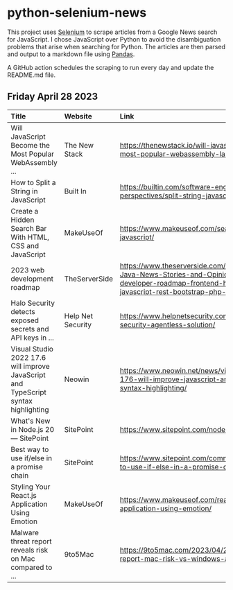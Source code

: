 # python-selenium-news

This project uses [Selenium](https://www.seleniumhq.org/) to scrape articles from a Google News search for JavaScript.
I chose JavaScript over Python to avoid the disambiguation problems that arise when searching for Python.
The articles are then parsed and output to a markdown file using [Pandas](https://pandas.pydata.org/).

A GitHub action schedules the scraping to run every day and update the README.md file.

## Friday April 28 2023


| Title                                                                              | Website           | Link                                                                                                                                                     |
|:-----------------------------------------------------------------------------------|:------------------|:---------------------------------------------------------------------------------------------------------------------------------------------------------|
| Will JavaScript Become the Most Popular WebAssembly ...                            | The New Stack     | https://thenewstack.io/will-javascript-become-the-most-popular-webassembly-language/                                                                     |
| How to Split a String in JavaScript                                                | Built In          | https://builtin.com/software-engineering-perspectives/split-string-javascript                                                                            |
| Create a Hidden Search Bar With HTML, CSS and JavaScript                           | MakeUseOf         | https://www.makeuseof.com/search-bar-html-css-javascript/                                                                                                |
| 2023 web development roadmap                                                       | TheServerSide     | https://www.theserverside.com/blog/Coffee-Talk-Java-News-Stories-and-Opinions/web-developer-roadmap-frontend-html-css-javascript-rest-bootstrap-php-java |
| Halo Security detects exposed secrets and API keys in ...                          | Help Net Security | https://www.helpnetsecurity.com/2023/04/26/halo-security-agentless-solution/                                                                             |
| Visual Studio 2022 17.6 will improve JavaScript and TypeScript syntax highlighting | Neowin            | https://www.neowin.net/news/visual-studio-2022-176-will-improve-javascript-and-typescript-syntax-highlighting/                                           |
| What's New in Node.js 20 — SitePoint                                               | SitePoint         | https://www.sitepoint.com/node-js-20-new/                                                                                                                |
| Best way to use if/else in a promise chain                                         | SitePoint         | https://www.sitepoint.com/community/t/best-way-to-use-if-else-in-a-promise-chain/414101/                                                                 |
| Styling Your React.js Application Using Emotion                                    | MakeUseOf         | https://www.makeuseof.com/react-styling-application-using-emotion/                                                                                       |
| Malware threat report reveals risk on Mac compared to ...                          | 9to5Mac           | https://9to5mac.com/2023/04/27/malware-threat-report-mac-risk-vs-windows-and-linux/                                                                      |